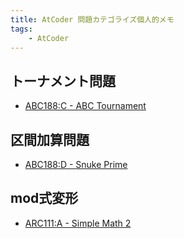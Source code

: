 ```yaml
---
title: AtCoder 問題カテゴライズ個人的メモ
tags: 
    - AtCoder
---
```


## トーナメント問題

- [ABC188:C - ABC Tournament](https://atcoder.jp/contests/abc188/tasks/abc188_c)

## 区間加算問題

- [ABC188:D - Snuke Prime](https://atcoder.jp/contests/abc188/tasks/abc188_d)

## mod式変形

- [ARC111:A - Simple Math 2](https://atcoder.jp/contests/arc111/tasks/arc111_a)

